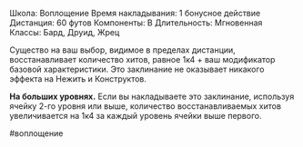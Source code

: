 Школа: Воплощение
Время накладывания: 1 бонусное действие
Дистанция: 60 футов
Компоненты: В
Длительность: Мгновенная
Классы: Бард, Друид, Жрец

Существо на ваш выбор, видимое в пределах дистанции, восстанавливает количество хитов, равное 1к4 + ваш модификатор базовой характеристики. Это заклинание не оказывает никакого эффекта на Нежить и Конструктов.

**На больших уровнях.** Если вы накладываете это заклинание, используя ячейку 2-го уровня или выше, количество восстанавливаемых хитов увеличивается на 1к4 за каждый уровень ячейки выше первого.

#воплощение 